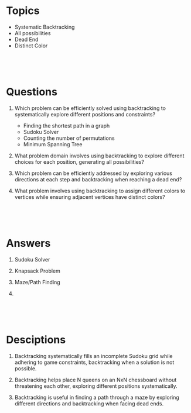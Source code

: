 # Topics

- Systematic Backtracking
- All possibilities
- Dead End
- Distinct Color

&nbsp;

&nbsp;

# Questions

1. Which problem can be efficiently solved using backtracking to systematically explore different positions and constraints?

   - Finding the shortest path in a graph
   - Sudoku Solver
   - Counting the number of permutations
   - Minimum Spanning Tree

2. What problem domain involves using backtracking to explore different choices for each position, generating all possibilities?

3. Which problem can be efficiently addressed by exploring various directions at each step and backtracking when reaching a dead end?

4. What problem involves using backtracking to assign different colors to vertices while ensuring adjacent vertices have distinct colors?

&nbsp;

&nbsp;

# Answers

1.  Sudoku Solver
2.  Knapsack Problem

3.  Maze/Path Finding

4.

&nbsp;

&nbsp;

# Desciptions

1. Backtracking systematically fills an incomplete Sudoku grid while adhering to game constraints, backtracking when a solution is not possible.

2. Backtracking helps place N queens on an NxN chessboard without threatening each other, exploring different positions systematically.

3. Backtracking is useful in finding a path through a maze by exploring different directions and backtracking when facing dead ends.

&nbsp;
